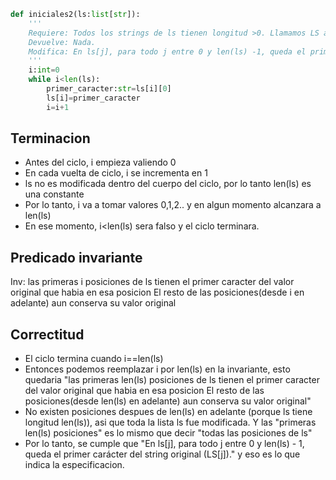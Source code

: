 ```python
def iniciales2(ls:list[str]):
    '''
    Requiere: Todos los strings de ls tienen longitud >0. Llamamos LS al valor inicial de ls.
    Devuelve: Nada.
    Modifica: En ls[j], para todo j entre 0 y len(ls) -1, queda el primer carácter del string LS[j].
    '''
    i:int=0
    while i<len(ls):
        primer_caracter:str=ls[i][0]
        ls[i]=primer_caracter
        i=i+1
```
## Terminacion
- Antes del ciclo, i empieza valiendo 0
- En cada vuelta de ciclo, i se incrementa en 1
- ls no es modificada dentro del cuerpo del ciclo, por lo tanto len(ls) es una constante
- Por lo tanto, i va a tomar valores 0,1,2.. y en algun momento alcanzara a len(ls)
- En ese momento, i<len(ls) sera falso y el ciclo terminara.

## Predicado invariante
Inv: las primeras i posiciones de ls tienen el primer caracter del valor original que habia en esa posicion
El resto de las posiciones(desde i en adelante) aun conserva su valor original

## Correctitud
- El ciclo termina cuando i==len(ls)
- Entonces podemos reemplazar i por len(ls) en la invariante, esto quedaria "las primeras len(ls) posiciones de ls tienen el primer caracter del valor original que habia en esa posicion
El resto de las posiciones(desde len(ls) en adelante) aun conserva su valor original"
- No existen posiciones despues de len(ls) en adelante (porque ls tiene longitud len(ls)), asi que toda la lista ls fue modificada. Y las "primeras len(ls) posiciones" es lo mismo que decir "todas las posiciones de ls"
- Por lo tanto, se cumple que "En ls[j], para todo j entre 0 y len(ls) - 1, queda el primer carácter del string original (LS[j])." y eso es lo que indica la especificacion.